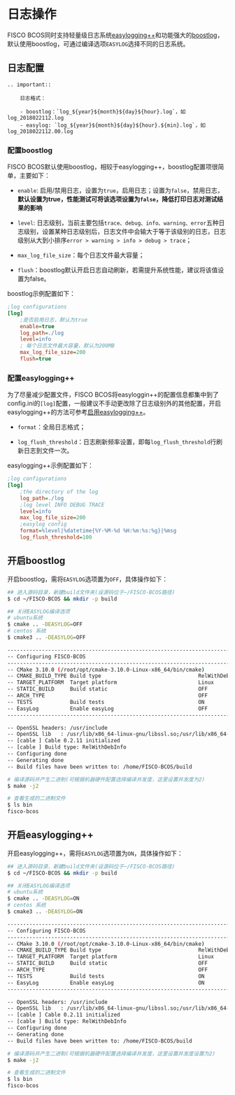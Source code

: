 # 日志操作

FISCO BCOS同时支持轻量级日志系统[easylogging++](https://github.com/zuhd-org/easyloggingpp)和功能强大的[boostlog](https://www.boost.org/doc/libs/1_63_0/libs/log/doc/html/index.html)，默认使用boostlog，可通过编译选项`EASYLOG`选择不同的日志系统。


## 日志配置

```eval_rst
.. important::

    日志格式：

    - boostlog：`log_${year}${month}${day}${hour}.log`，如log_2018022112.log
    - easylog: `log_${year}${month}${day}${hour}.${min}.log`，如log_2018022112.00.log
```

### 配置boostlog

FISCO BCOS默认使用boostlog，相较于easylogging++，boostlog配置项很简单，主要如下：

- `enable`: 启用/禁用日志，设置为`true`，启用日志；设置为`false`，禁用日志，**默认设置为true，性能测试可将该选项设置为`false`，降低打印日志对测试结果的影响**
- `level`: 日志级别，当前主要包括`trace、debug、info、warning、error`五种日志级别，设置某种日志级别后，日志文件中会输大于等于该级别的日志，日志级别从大到小排序`error > warning > info > debug > trace`；

- `max_log_file_size`：每个日志文件最大容量；

- `flush`：boostlog默认开启日志自动刷新，若需提升系统性能，建议将该值设置为false。

boostlog示例配置如下：

```ini
;log configurations
[log]
    ;是否启用日志，默认为true
    enable=true
    log_path=./log
    level=info
    ; 每个日志文件最大容量，默认为200MB
    max_log_file_size=200
    flush=true
```

### 配置easylogging++

为了尽量减少配置文件，FISCO BCOS将easyloggin++的配置信息都集中到了config.ini的`[log]`配置，一般建议不手动更改除了日志级别外的其他配置，开启easylogging++的方法可参考[启用easylogging++](log_access.html#id4)。

- `format`：全局日志格式；

- `log_flush_threshold`：日志刷新频率设置，即每`log_flush_threshold`行刷新日志到文件一次。

easylogging++示例配置如下：

```ini
;log configurations
[log]
    ;the directory of the log
    log_path=./log
    ;log level INFO DEBUG TRACE
    level=info
    max_log_file_size=200
    ;easylog config
    format=%level|%datetime{%Y-%M-%d %H:%m:%s:%g}|%msg
    log_flush_threshold=100
```

## 开启boostlog

开启boostlog，需将`EASYLOG`选项置为`OFF`，具体操作如下：

```bash
## 进入源码目录，新建build文件夹(设源码位于~/FISCO-BCOS路径)
$ cd ~/FISCO-BCOS && mkdir -p build

## 关闭EASYLOG编译选项
# ubuntu系统
$ cmake .. -DEASYLOG=OFF
# centos 系统
$ cmake3 .. -DEASYLOG=OFF

------------------------------------------------------------------------
-- Configuring FISCO-BCOS
------------------------------------------------------------------------
-- CMake 3.10.0 (/root/opt/cmake-3.10.0-Linux-x86_64/bin/cmake)
-- CMAKE_BUILD_TYPE Build type                               RelWithDebInfo
-- TARGET_PLATFORM  Target platform                          Linux
-- STATIC_BUILD     Build static                             OFF
-- ARCH_TYPE                                                 OFF
-- TESTS            Build tests                              ON
-- EasyLog          Enable easyLog                           OFF
------------------------------------------------------------------------

-- OpenSSL headers: /usr/include
-- OpenSSL lib   : /usr/lib/x86_64-linux-gnu/libssl.so;/usr/lib/x86_64-linux-gnu/libcrypto.so
-- [cable ] Cable 0.2.11 initialized
-- [cable ] Build type: RelWithDebInfo
-- Configuring done
-- Generating done
-- Build files have been written to: /home/FISCO-BCOS/build

# 编译源码并产生二进制(可根据机器硬件配置选择编译并发度，这里设置并发度为2)
$ make -j2

# 查看生成的二进制文件
$ ls bin
fisco-bcos
```

## 开启easylogging++

开启easylogging++，需将`EASYLOG`选项置为`ON`，具体操作如下：

```bash
## 进入源码目录，新建build文件夹(设源码位于~/FISCO-BCOS路径)
$ cd ~/FISCO-BCOS && mkdir -p build

## 关闭EASYLOG编译选项
# ubuntu系统
$ cmake .. -DEASYLOG=ON
# centos 系统
$ cmake3 .. -DEASYLOG=ON

------------------------------------------------------------------------
-- Configuring FISCO-BCOS
------------------------------------------------------------------------
-- CMake 3.10.0 (/root/opt/cmake-3.10.0-Linux-x86_64/bin/cmake)
-- CMAKE_BUILD_TYPE Build type                               RelWithDebInfo
-- TARGET_PLATFORM  Target platform                          Linux
-- STATIC_BUILD     Build static                             OFF
-- ARCH_TYPE                                                 OFF
-- TESTS            Build tests                              ON
-- EasyLog          Enable easyLog                           ON
------------------------------------------------------------------------

-- OpenSSL headers: /usr/include
-- OpenSSL lib   : /usr/lib/x86_64-linux-gnu/libssl.so;/usr/lib/x86_64-linux-gnu/libcrypto.so
-- [cable ] Cable 0.2.11 initialized
-- [cable ] Build type: RelWithDebInfo
-- Configuring done
-- Generating done
-- Build files have been written to: /home/FISCO-BCOS/build

# 编译源码并产生二进制(可根据机器硬件配置选择编译并发度，这里设置并发度设置为2)
$ make -j2

# 查看生成的二进制文件
$ ls bin
fisco-bcos
```